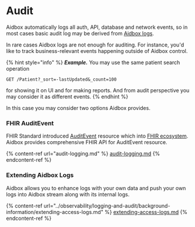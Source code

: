 # Audit

Aidbox automatically logs all auth, API, database and network events, so in most cases basic audit log may be derived from [Aidbox logs](../../core-modules/logging-and-audit/).

In rare cases Aidbox logs are not enough for auditing. For instance, you'd like to track business-relevant events happening outside of Aidbox control.

{% hint style="info" %}
_**Example.**_ You may use the same patient search operation&#x20;

`GET /Patient?_sort=-lastUpdated&_count=100`&#x20;

for showing it on UI and for making reports. And from audit perspective you may consider it as different events.
{% endhint %}

In this case you may consider two options Aidbox provides.

### FHIR AuditEvent

FHIR Standard introduced [AuditEvent](http://hl7.org/fhir/auditevent.html) resource which into [FHIR ecosystem](http://hl7.org/fhir/security.html#audit). Aidbox provides comprehensive FHIR API for AuditEvent resource.

{% content-ref url="audit-logging.md" %}
[audit-logging.md](audit-logging.md)
{% endcontent-ref %}

### Extending Aidbox Logs

Aidbox allows you to enhance logs with your own data and push your own logs into Aidbox stream along with its internal logs.

{% content-ref url="../observability/logging-and-audit/background-information/extending-access-logs.md" %}
[extending-access-logs.md](../observability/logging-and-audit/background-information/extending-access-logs.md)
{% endcontent-ref %}
